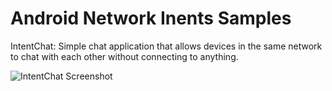 Android Network Inents Samples
==============================

IntentChat: Simple chat application that allows devices in the same network
to chat with each other without connecting to anything.

![IntentChat Screenshot][1]

[1]: https://raw.github.com/pocmo/Android-Network-Intents/master/samples/IntentChat/screenshot.png

